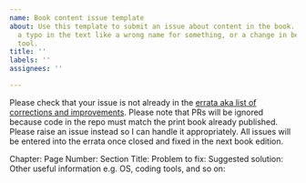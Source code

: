 ```yaml
---
name: Book content issue template
about: Use this template to submit an issue about content in the book. For example,
  a typo in the text like a wrong name for something, or a change in behavior of a
  tool.
title: ''
labels: ''
assignees: ''

---
```


Please check that your issue is not already in the [errata aka list of corrections and improvements](https://github.com/markjprice/cs11dotnet7/blob/main/docs/errata/README.md). Please note that PRs will be ignored because code in the repo must match the print book already published. Please raise an issue instead so I can handle it appropriately. All issues will be entered into the errata once closed and fixed in the next book edition.

Chapter: 
Page Number: 
Section Title: 
Problem to fix: 
Suggested solution:
Other useful information e.g. OS, coding tools, and so on:
